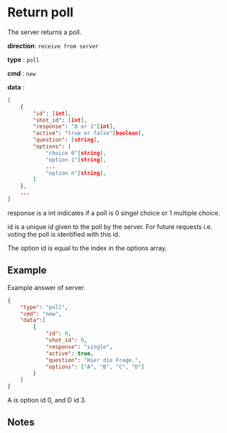 # Return poll

The server returns a poll.

**direction**: `receive from server`

**type** : `poll`

**cmd** : `new`

**data** :

```json
[
    {
        "id": [int],
        "shot_id": [int],
        "response": "0 or 1"[int],
        "active": "true or false"[boolean],
        "question": [string],
        "options": [
            "choice 0"[string],
            "option 1"[string],
            ...
            "option n"[string],
        ]
    },
    ...
]
```

response is a int indicates if a poll is 0 singel choice or 1 multiple choice.

id is a unique id given to the poll by the server. For future requests i.e. voting the poll is identified with this id.

The option id is equal to the index in the options array.

## Example

Example answer of server.

```json
{
    "type": "poll",
    "cmd": "new",
    "data":[
        {
            "id": 0,
            "shot_id": 0,
            "response": "single",
            "active": true,
            "question": "Hier die Frage.",
            "options": ["A", "B", "C", "D"]
        }
    ]
}
```
A is option id 0, and D id 3.

## Notes

